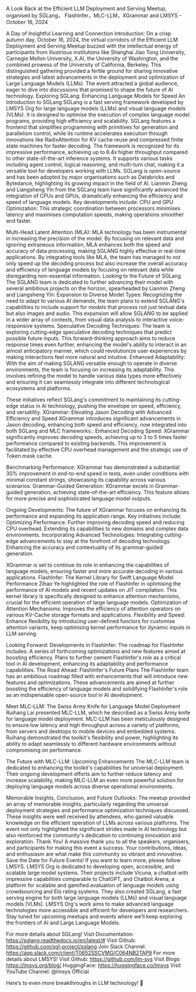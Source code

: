 A Look Back at the Efficient LLM Deployment and Serving Meetup, organised by SGLang， FlashInfer，MLC-LLM，XGrammar and LMSYS - October 16, 2024

A Day of Insightful Learning and Connection
Introduction: On a crisp autumn day, October 16, 2024, the virtual corridors of the Efficient LLM Deployment and Serving Meetup buzzed with the intellectual energy of participants from illustrious institutions like Shanghai Jiao Tong University, Carnegie Mellon University, X.AI, the University of Washington, and the combined prowess of the University of California, Berkeley. This distinguished gathering provided a fertile ground for sharing innovative strategies and latest advancements in the deployment and optimization of Large Language Models (LLMs). The event attracted a global audience, eager to dive into discussions that promised to shape the future of AI technology.
Exploring SGLang: Enhancing Language Models for Speed
An Introduction to SGLang
SGLang is a fast serving framework developed by LMSYS Org for large language models (LLMs) and visual language models (VLMs). It is designed to optimise the execution of complex language model programs, providing high efficiency and scalability. SGLang features a frontend that simplifies programming with primitives for generation and parallelism control, while its runtime accelerates execution through innovations like RadixAttention for KV cache reuse and compressed finite state machines for faster decoding.
The framework is recognized for its impressive performance, achieving up to 6.4x higher throughput compared to other state-of-the-art inference systems. It supports various tasks including agent control, logical reasoning, and multi-turn chat, making it a versatile tool for developers working with LLMs. SGLang is open-source and has been adopted by major organisations such as Databricks and Bytedance, highlighting its growing impact in the field of AI.
Lianmin Zheng and Liangsheng Yin from the SGLang team have significantly advanced the integration of CPUs and GPUs, dramatically enhancing the efficiency and speed of language models. Key developments include:
CPU and GPU Optimization: This strategic coordination between processors minimises latency and maximises computation speeds, making operations smoother and faster.

Multi-Head Latent Attention (MLA): MLA technology has been instrumental in increasing the precision of the model. By focusing on relevant data and ignoring extraneous information, MLA enhances both the speed and accuracy of data processing, making SGLANG highly effective in real-time applications.
By integrating tools like MLA, the team has managed to not only speed up the decoding process but also increase the overall accuracy and efficiency of language models by focusing on relevant data while disregarding non-essential information.
Looking to the Future of SGLang
The SGLANG team is dedicated to further advancing their model with several ambitious projects on the horizon, spearheaded by Lianmin Zheng and Liangsheng Yin:
Expansion to Diverse Model Types: Recognizing the need to adapt to various AI demands, the team plans to extend SGLANG's capabilities to include support for models that process not just textual data but also images and audio. This expansion will allow SGLANG to be applied in a wider array of contexts, from visual data analysis to interactive voice-responsive systems.
Speculative Decoding Techniques: The team is exploring cutting-edge speculative decoding techniques that predict possible future inputs. This forward-thinking approach aims to reduce response times even further, enhancing the model's ability to interact in an almost anticipatory manner, which could revolutionize user experiences by making interactions feel more natural and intuitive.
Enhanced Adaptability: With the aim of making SGLANG versatile enough to operate in diverse environments, the team is focusing on increasing its adaptability. This involves refining the model to handle various data types more effectively and ensuring it can seamlessly integrate into different technological ecosystems and platforms.

These initiatives reflect SGLang's commitment to maintaining its cutting-edge status in AI technology, pushing the envelope on speed, efficiency, and versatility.
XGrammar: Elevating Jason Decoding with Advanced Efficiency and Speed
XGrammar introduces significant advancements in Jason decoding, enhancing both speed and efficiency, now integrated into both SGLang and MLC frameworks.: 
Enhanced Decoding Speed: XGrammar significantly improves decoding speeds, achieving up to 3 to 5 times faster performance compared to existing backends. This improvement is facilitated by effective CPU overhead management and the strategic use of Token mask cache.

Benchmarking Performance: XGrammar has demonstrated a substantial 30% improvement in end-to-end speed in tests, even under conditions with minimal constant strings, showcasing its capability across various scenarios.
Grammar-Guided Generation: XGrammar excels in Grammar-guided generation, achieving state-of-the-art efficiency. This feature allows for more precise and sophisticated language model outputs.

Ongoing Developments: The future of XGrammar focuses on enhancing its performance and expanding its application range. Key initiatives include:
Optimizing Performance: Further improving decoding speed and reducing CPU overhead. Extending its capabilities to new domains and complex data environments.
Incorporating Advanced Technologies: Integrating cutting-edge advancements to stay at the forefront of decoding technology. Enhancing the accuracy and contextuality of its grammar-guided generation.

XGrammar is set to continue its role in enhancing the capabilities of language models, ensuring faster and more accurate decoding in various applications.
FlashInfer: The Kernel Library for Swift Language Model Performance
Zihao Ye highlighted the role of FlashInfer in optimising the performance of AI models and recent updates on JIT compilation. This kernel library is specifically designed to enhance attention mechanisms, crucial for the efficient operation of large language models.
Optimization of Attention Mechanisms: Improves the efficiency of attention operators on various KV-Cache storage formats and applications.
Flexibility and Speed: Enhance flexibility by introducing user-defined functors for customise attention variants, keep optimising kernel performance for dynamic inputs in LLM serving.

Looking Forward: Developments in FlashInfer:
The roadmap for FlashInfer includes:
A series of forthcoming optimizations and new features aimed at boosting efficiency.
Plans to further cement FlashInfer's role as a critical tool in AI development, enhancing its adaptability and performance capabilities.
The Road Ahead: FlashInfer's Future Plans
The FlashInfer team has an ambitious roadmap filled with enhancements that will introduce new features and optimizations. These advancements are aimed at further boosting the efficiency of language models and solidifying FlashInfer's role as an indispensable open-source tool in AI development.

Meet MLC-LLM: The Swiss Army Knife for Language Model Deployment
Ruihang Lai presented MLC-LLM, which he described as a Swiss Army knife for language model deployment. MLC-LLM has been meticulously designed to ensure low latency and high throughput across a variety of platforms, from servers and desktops to mobile devices and embedded systems.
Ruihang demonstrated the toolkit's flexibility and power, highlighting its ability to adapt seamlessly to different hardware environments without compromising on performance.

The Future with MLC-LLM: Upcoming Enhancements
The MLC-LLM team is dedicated to enhancing the toolkit's capabilities for universal deployment. Their ongoing development efforts aim to further reduce latency and increase scalability, making MLC-LLM an even more powerful solution for deploying language models across diverse operational environments.


Memorable Insights, Conclusion, and Future Outlooks:
The meetup provided an array of memorable insights, particularly regarding the universal deployment strategies and performance optimization techniques discussed. These insights were well received by attendees, who gained valuable knowledge on the efficient operation of LLMs across various platforms. The event not only highlighted the significant strides made in AI technology but also reinforced the community's dedication to continuing innovation and exploration.
Thank You! A massive thank you to all the speakers, organisers, and participants for making this event a success. Your contributions, ideas, and enthusiasm are what make this community so vibrant and innovative.
Save the Date for Future Events! If you want to learn more, please follow LMSYS. LMSYS Org is dedicated to developing open, accessible, and scalable large model systems. Their projects include Vicuna, a chatbot with impressive capabilities comparable to ChatGPT, and Chatbot Arena, a platform for scalable and gamified evaluation of language models using crowdsourcing and Elo rating systems. They also created SGLang, a fast serving engine for both large language models (LLMs) and visual language models (VLMs). LMSYS Org's work aims to make advanced language technologies more accessible and efficient for developers and researchers. Stay tuned for upcoming meetups and events where we’ll keep exploring the frontiers of AI and Large Language Models.

For more details about SGLang! 
Visit Documentation: https://sglang.readthedocs.io/en/latest/#
Visit Github: https://github.com/sgl-project/sglang
Join Slack Channel: https://app.slack.com/client/T0652SSCVMG/C064NB2TAP9
For more details about LMSYS!
Visit Github: https://github.com/lm-sys
Visit Blogs: https://lmsys.org/blog/
HuggingFace: https://huggingface.co/lmsys
Visit YouTube Channel: @lmsys Official

Here’s to even more breakthroughs in LLM technology! 🌟




